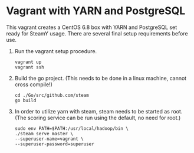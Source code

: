 Vagrant with YARN and PostgreSQL
====

This vagrant creates a CentOS 6.8 box with YARN and PostgreSQL set ready for SteamY usage. There are several final setup requirements before use.

1. Run the vagrant setup procedure.
    ```
    vagrant up
    vagrant ssh
    ```

2. Build the go project. (This needs to be done in a linux machine, cannot cross compile!)
    ```
    cd ./Go/src/github.com/steam
    go build
    ```
    
3. In order to utilize yarn with steam, steam needs to be started as root. (The scoring service can be run using the default, no need for root.) 
    ```
    sudo env PATH=$PATH:/usr/local/hadoop/bin \
    ./steam serve master \
    --superuser-name=vagrant \
    --superuser-password=superuser
    ```



